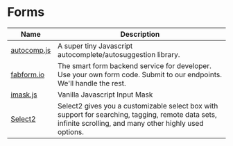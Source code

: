 # Forms

| Name | Description |
| --- | --- |
| [autocomp.js](https://github.com/knadh/autocomp.js) | A super tiny Javascript autocomplete/autosuggestion library. |
| [fabform.io](https://fabform.io/) | The smart form backend service for developer. Use your own form code. Submit to our endpoints. We'll handle the rest. |
| [imask.js](https://imask.js.org/) | Vanilla Javascript Input Mask |
| [Select2](https://select2.org/) | Select2 gives you a customizable select box with support for searching, tagging, remote data sets, infinite scrolling, and many other highly used options. |